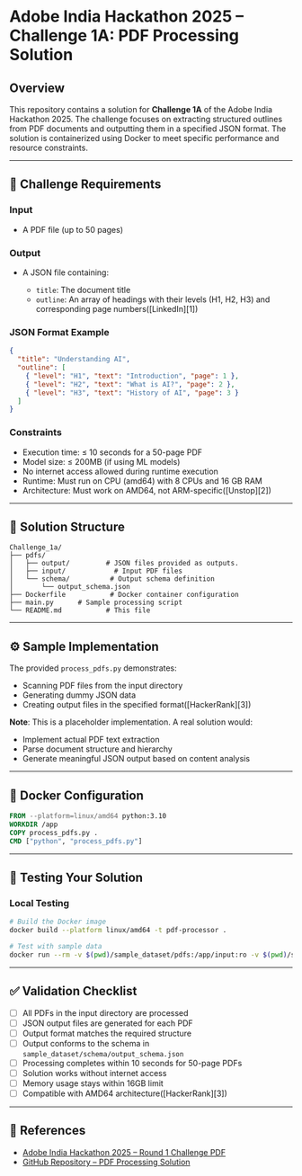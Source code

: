 # Adobe India Hackathon 2025 – Challenge 1A: PDF Processing Solution

## Overview

This repository contains a solution for **Challenge 1A** of the Adobe India Hackathon 2025. The challenge focuses on extracting structured outlines from PDF documents and outputting them in a specified JSON format. The solution is containerized using Docker to meet specific performance and resource constraints.

---

## 🚀 Challenge Requirements

### Input

* A PDF file (up to 50 pages)

### Output

* A JSON file containing:

  * `title`: The document title
  * `outline`: An array of headings with their levels (H1, H2, H3) and corresponding page numbers([LinkedIn][1])

### JSON Format Example

```json
{
  "title": "Understanding AI",
  "outline": [
    { "level": "H1", "text": "Introduction", "page": 1 },
    { "level": "H2", "text": "What is AI?", "page": 2 },
    { "level": "H3", "text": "History of AI", "page": 3 }
  ]
}
```



### Constraints

* Execution time: ≤ 10 seconds for a 50-page PDF
* Model size: ≤ 200MB (if using ML models)
* No internet access allowed during runtime execution
* Runtime: Must run on CPU (amd64) with 8 CPUs and 16 GB RAM
* Architecture: Must work on AMD64, not ARM-specific([Unstop][2])

---

## 🧪 Solution Structure

```plaintext
Challenge_1a/
├── pdfs/
│   ├── output/         # JSON files provided as outputs.
│   ├── input/            # Input PDF files
│   └── schema/          # Output schema definition
│       └── output_schema.json
├── Dockerfile           # Docker container configuration
├── main.py      # Sample processing script
└── README.md           # This file
```



---

## ⚙️ Sample Implementation

The provided `process_pdfs.py` demonstrates:

* Scanning PDF files from the input directory
* Generating dummy JSON data
* Creating output files in the specified format([HackerRank][3])

**Note**: This is a placeholder implementation. A real solution would:

* Implement actual PDF text extraction
* Parse document structure and hierarchy
* Generate meaningful JSON output based on content analysis

---

## 🐳 Docker Configuration

```Dockerfile
FROM --platform=linux/amd64 python:3.10
WORKDIR /app
COPY process_pdfs.py .
CMD ["python", "process_pdfs.py"]
```



---

## 🧪 Testing Your Solution

### Local Testing

```bash
# Build the Docker image
docker build --platform linux/amd64 -t pdf-processor .

# Test with sample data
docker run --rm -v $(pwd)/sample_dataset/pdfs:/app/input:ro -v $(pwd)/sample_dataset/outputs:/app/output --network none pdf-processor
```



---

## ✅ Validation Checklist

* [ ] All PDFs in the input directory are processed
* [ ] JSON output files are generated for each PDF
* [ ] Output format matches the required structure
* [ ] Output conforms to the schema in `sample_dataset/schema/output_schema.json`
* [ ] Processing completes within 10 seconds for 50-page PDFs
* [ ] Solution works without internet access
* [ ] Memory usage stays within 16GB limit
* [ ] Compatible with AMD64 architecture([HackerRank][3])

---

## 📄 References

* [Adobe India Hackathon 2025 – Round 1 Challenge PDF](https://github.com/tanuj21497/Adobe_Hackathon_R1/blob/main/Round%201%20Challenge%20%281%29.pdf)
* [GitHub Repository – PDF Processing Solution](https://github.com/Harsha-47588/Adobe-India-Hackathon25/new/main/challenge_1a)
